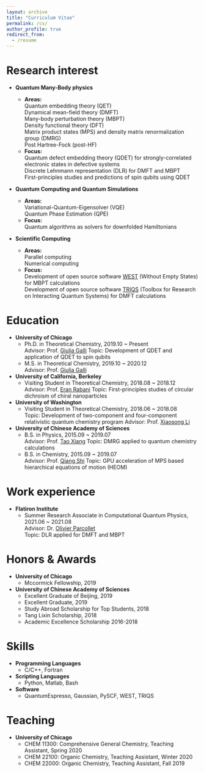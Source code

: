 ```yaml
---
layout: archive
title: "Curriculum Vitae"
permalink: /cv/
author_profile: true
redirect_from:
  - /resume
---
```


<!-- {% include base_path %}

[<span style="color:navy">[Download CV]</span>](http://sekwonlee.github.io/files/cv.pdf) -->


Research interest
======
* <b>Quantum Many-Body physics</b>
  * <b>Areas:</b> <br>
    Quantum embedding theory (QET)  <br>
    Dynamical mean-field theory (DMFT) <br>
    Many-body perturbation theory (MBPT) <br>
    Density functional theory (DFT) <br>
    Matrix product states (MPS) and density matrix renormalization group (DMRG) <br>
    Post Hartree-Fock (post-HF)
  * <b>Focus:</b> <br>
    Quantum defect embedding theory (QDET) for strongly-correlated electronic states in defective systems <br>
    Discrete Lehnmann representation (DLR) for DMFT and MBPT <br>
    First-principles studies and predictions of spin qubits using QDET
    
* <b>Quantum Computing and Quantum Simulations</b>
  * <b>Areas:</b> <br>
    Variational-Quantum-Eigensolver (VQE) <br>
    Quantum Phase Estimation (QPE)
  * <b>Focus:</b> <br>
    Quantum algorithms as solvers for downfolded Hamiltonians
    
* <b>Scientific Computing</b>
  * <b>Areas:</b> <br>
    Parallel computing <br>
    Numerical computing
  * <b>Focus:</b> <br>
    Development of open source software [WEST](http://www.west-code.org) (Without Empty States) for MBPT calculations <br>
    Development of open source software [TRIQS](https://triqs.github.io/triqs/latest) (Toolbox for Research on Interacting Quantum Systems) for DMFT calculations

Education
======
* <b>University of Chicago</b> <br>
  * Ph.D. in Theoretical Chemistry, 2019.10 ~ Present <br>
  Advisor: Prof. [Giulia Galli](https://galligroup.uchicago.edu/People/galli.php) 
  Topic: Development of QDET and application of QDET to spin qubits
  * M.S. in Theoretical Chemistry, 2019.10 ~ 2020.12 <br>
  Advisor: Prof. [Giulia Galli](https://galligroup.uchicago.edu/People/galli.php)
* <b>University of California, Berkeley</b> <br>
  * Visiting Student in Theoretical Chemistry,  2018.08 ~ 2018.12 <br>
  Advisor: Prof. [Eran Rabani](http://www.cchem.berkeley.edu/ergrp/#/eran)
  Topic: First-principles studies of circular dichroism of chiral nanoparticles
* <b>University of Washington</b> <br>
  * Visiting Student in Theoretical Chemistry,  2018.06 ~ 2018.08 <br>
  Topic: Development of two-component and four-component relativistic quantum chemistry program
  Advisor: Prof. [Xiaosong Li](https://chem.washington.edu/people/xiaosong-li)
* <b>University of Chinese Academy of Sciences</b> <br>
  * B.S. in Physics, 2015.09 ~ 2019.07 <br>
  Advisor: Prof. [Tao Xiang](http://txiang.iphy.ac.cn)
  Topic: DMRG applied to quantum chemistry calculations
  * B.S. in Chemistry, 2015.09 ~ 2019.07 <br>
  Advisor: Prof. [Qiang Shi](https://www.researchgate.net/profile/Qiang-Shi-5)
  Topic: GPU acceleration of MPS based hierarchical equations of motion (HEOM) 
   
Work experience
======
* <b>Flatiron Institute</b> <br>
  * Summer Research Associate in Computational Quantum Physics,  2021.06 ~ 2021.08 <br>
  Advisor: Dr. [Olivier Parcollet](https://www.simonsfoundation.org/people/olivier-parcollet) <br>
  Topic: DLR applied for DMFT and MBPT

Honors & Awards
======
* <b>University of Chicago</b>
  * Mccormick Fellowship, 2019
* <b>University of Chinese Academy of Sciences</b>
  * Excellent Graduate of Beijing, 2019
  * Excellent Graduate, 2019
  * Study Abroad Scholarship for Top Students, 2018
  * Tang Lixin Scholarship, 2018
  * Academic Excellence Scholarship 2016-2018


<!-- * <b>2021 Microsoft Research PhD Fellowship</b>, 2021~2023 -->

<!-- Publications
======
  <ul>{% for post in site.publications reversed %}
    {% include archive-single-cv.html %}
  {% endfor %}</ul> -->

Skills
======
* <b>Programming Languages</b>
  * C/C++, Fortran
* <b>Scripting Languages</b>
  * Python, Matlab, Bash
* <b>Software</b>
  * QuantumEspresso, Gaussian, PySCF, WEST, TRIQS

Teaching
======
* <b>University of Chicago</b> <br>
  * CHEM 11300: Comprehensive General Chemistry, Teaching Assistant, Spring 2020
  * CHEM 22100: Organic Chemistry, Teaching Assistant, Winter 2020
  * CHEM 22000: Organic Chemistry, Teaching Assistant, Fall 2019
  
